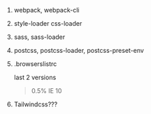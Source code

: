 1. webpack, webpack-cli
2. style-loader css-loader
3. sass, sass-loader
4. postcss, postcss-loader, postcss-preset-env
5. .browserslistrc

   last 2 versions
    > 0.5%
   IE 10

6. Tailwindcss???
